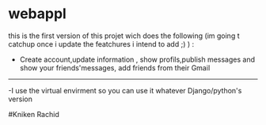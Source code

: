 # webappl

this is the first version of this projet wich does the following (im going t catchup once i update the featchures i intend to add ;) ) :

- Create account,update information , show profils,publish messages and show your friends'messages, add friends from their Gmail 
 ___________________
-I use the virtual envirment so you can use it whatever Django/python's version

#Kniken Rachid